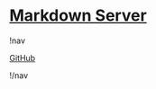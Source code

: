 ﻿# [Markdown Server](/)

!nav 

[GitHub](https://raw.githubusercontent.com/MarkdownServer/AspNetServices/main/README.md)

!/nav
